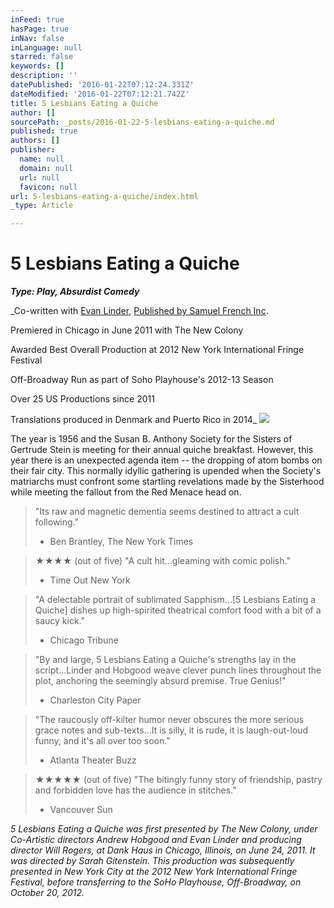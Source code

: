 ```yaml
---
inFeed: true
hasPage: true
inNav: false
inLanguage: null
starred: false
keywords: []
description: ''
datePublished: '2016-01-22T07:12:24.331Z'
dateModified: '2016-01-22T07:12:21.742Z'
title: 5 Lesbians Eating a Quiche
author: []
sourcePath: _posts/2016-01-22-5-lesbians-eating-a-quiche.md
published: true
authors: []
publisher:
  name: null
  domain: null
  url: null
  favicon: null
url: 5-lesbians-eating-a-quiche/index.html
_type: Article

---
```

# 5 Lesbians Eating a Quiche

_**Type: Play, Absurdist Comedy**_

_Co-written with [Evan Linder][0], [Published by Samuel French Inc][1].
  
Premiered in Chicago in June 2011 with The New Colony
  
Awarded Best Overall Production at 2012 New York International Fringe Festival
  
Off-Broadway Run as part of Soho Playhouse's 2012-13 Season
  
Over 25 US Productions since 2011
  
Translations produced in Denmark and Puerto Rico in 2014_
![](https://s3-us-west-2.amazonaws.com/the-grid-img/p/b5b6629916c963204117280f491edc622bc025be.jpg)

The year is 1956 and the Susan B. Anthony Society for the Sisters of Gertrude Stein is meeting for their annual quiche breakfast. However, this year there is an unexpected agenda item -- the dropping of atom bombs on their fair city. This normally idyllic gathering is upended when the Society's matriarchs must confront some startling revelations made by the Sisterhood while meeting the fallout from the Red Menace head on.

> "Its raw and magnetic dementia seems destined to attract a cult following."   
> - Ben Brantley, The New York Times

> ★★★★ (out of five) "A cult hit...gleaming with comic polish."   
> - Time Out New York

> "A delectable portrait of sublimated Sapphism...\[5 Lesbians Eating a Quiche\] dishes up high-spirited theatrical comfort food with a bit of a saucy kick."   
> - Chicago Tribune

> "By and large, 5 Lesbians Eating a Quiche's strengths lay in the script...Linder and Hobgood weave clever punch lines throughout the plot, anchoring the seemingly absurd premise. True Genius!"   
> - Charleston City Paper

> "The raucously off-kilter humor never obscures the more serious grace notes and sub-texts...It is silly, it is rude, it is laugh-out-loud funny, and it's all over too soon."   
> - Atlanta Theater Buzz

> ★★★★★ (out of five) "The bitingly funny story of friendship, pastry and forbidden love has the audience in stitches."   
> - Vancouver Sun

_5 Lesbians Eating a Quiche was first presented by The New Colony, under Co-Artistic directors Andrew Hobgood and Evan Linder and producing director Will Rogers, at Dank Haus in Chicago, Illinois, on June 24, 2011\. It was directed by Sarah Gitenstein. This production was subsequently presented in New York City at the 2012 New York International Fringe Festival, before transferring to the SoHo Playhouse, Off-Broadway, on October 20, 2012\._

[0]: evanlinder.com
[1]: http://www.samuelfrench.com/p/9940/5-lesbians-eating-a-quiche